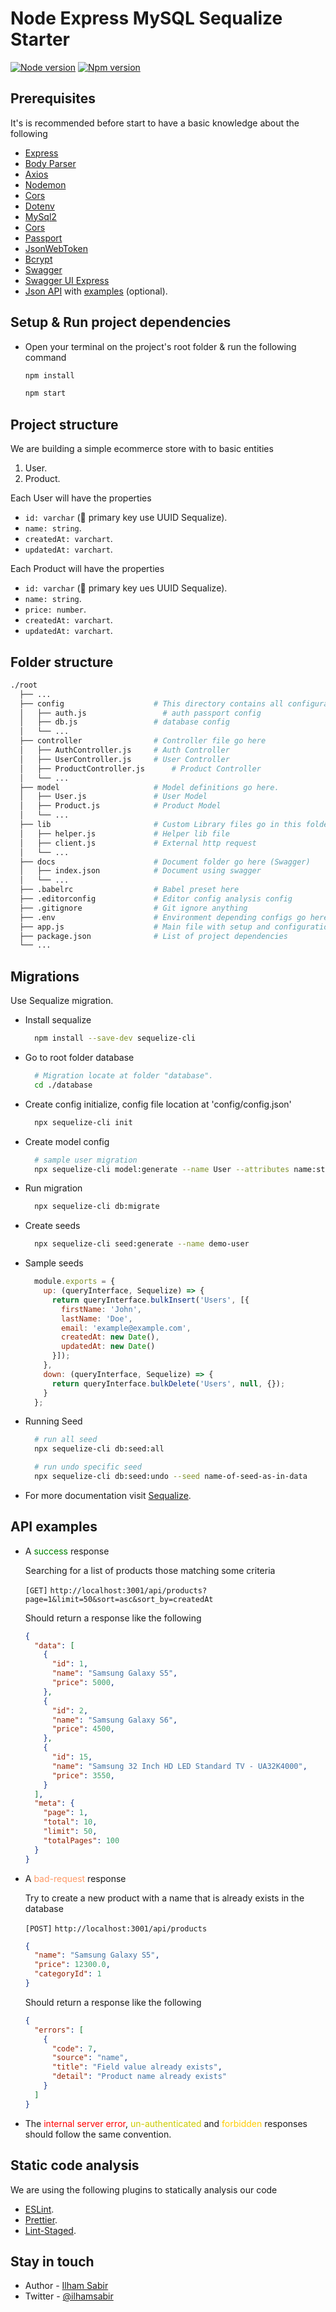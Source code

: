 # Node Express MySQL Sequalize Starter

[![Node version](https://img.shields.io/badge/Node%20-v14.17.3-brightgreen.svg)](https://nodejs.org/uk/blog/release/v14.17.3/)
[![Npm version](https://img.shields.io/badge/Npm%20%20-%3E=%20v6.x.x-brightgreen.svg?logo=npm)](https://nodejs.org/uk/blog/release/v6.0.0/)


## Prerequisites

It's is recommended before start to have a basic knowledge about the following

- [Express](https://www.npmjs.com/package/express)
- [Body Parser](https://www.npmjs.com/package/body-parser)
- [Axios](https://github.com/axios/axios)
- [Nodemon](https://github.com/remy/nodemon)
- [Cors](https://github.com/expressjs/cors)
- [Dotenv](https://github.com/motdotla/dotenv)
- [MySql2](https://github.com/sidorares/node-mysql2)
- [Cors](https://github.com/expressjs/cors)
- [Passport](http://www.passportjs.org/)
- [JsonWebToken](https://github.com/auth0/node-jsonwebtoken)
- [Bcrypt](https://github.com/dcodeIO/bcrypt.js)
- [Swagger](https://swagger.io/)
- [Swagger UI Express](https://github.com/scottie1984/swagger-ui-express)
- [Json API](https://jsonapi.org/) with [examples](https://jsonapi.org/examples/) (optional).


## Setup & Run project dependencies

- Open your terminal on the project's root folder & run the following command

  ```bash
  npm install

  npm start
  ```


## Project structure

We are building a simple ecommerce store with to basic entities

1. User.
2. Product.

Each User will have the properties

- `id: varchar` (🔑 primary key use UUID Sequalize).
- `name: string`.
- `createdAt: varchart`.
- `updatedAt: varchart`.

Each Product will have the properties

- `id: varchar` (🔑 primary key ues UUID Sequalize).
- `name: string`.
- `price: number`.
- `createdAt: varchart`.
- `updatedAt: varchart`.

## Folder structure

```bash
./root
  ├── ...
  ├── config                    # This directory contains all configuration files
  │   ├── auth.js                 # auth passport config
  │   ├── db.js                 # database config
  │   └── ...
  ├── controller                # Controller file go here
  │   ├── AuthController.js		# Auth Controller
  │   ├── UserController.js		# User Controller
  │   ├── ProductController.js		# Product Controller
  │   └── ...
  ├── model                     # Model definitions go here.
  │   ├── User.js				# User Model
  │   ├── Product.js			# Product Model
  │   └── ...
  ├── lib					    # Custom Library files go in this folder
  │   ├── helper.js	            # Helper lib file
  │   ├── client.js				# External http request
  │   └── ...
  ├── docs						# Document folder go here (Swagger)
  │   ├── index.json			# Document using swagger
  │   └── ...
  ├── .babelrc				    # Babel preset here
  ├── .editorconfig				# Editor config analysis config
  ├── .gitignore				# Git ignore anything
  ├── .env					    # Environment depending configs go here in respective files
  ├── app.js					# Main file with setup and configuration for Express
  ├── package.json			    # List of project dependencies
  └── ...
```


## Migrations
Use Sequalize migration.
- Install sequalize
  ```bash
    npm install --save-dev sequelize-cli
  ```
- Go to root folder database
  ```bash
    # Migration locate at folder "database".
    cd ./database
  ```
- Create config initialize, config file location at 'config/config.json'
  ```bash
    npx sequelize-cli init
  ```
- Create model config
  ```bash
    # sample user migration
    npx sequelize-cli model:generate --name User --attributes name:string,email:string
  ```
- Run migration
  ```bash
    npx sequelize-cli db:migrate
  ```
- Create seeds
  ```bash
    npx sequelize-cli seed:generate --name demo-user
  ```
- Sample seeds
  ```js
    module.exports = {
      up: (queryInterface, Sequelize) => {
        return queryInterface.bulkInsert('Users', [{
          firstName: 'John',
          lastName: 'Doe',
          email: 'example@example.com',
          createdAt: new Date(),
          updatedAt: new Date()
        }]);
      },
      down: (queryInterface, Sequelize) => {
        return queryInterface.bulkDelete('Users', null, {});
      }
    };
  ```
- Running Seed
  ```bash
    # run all seed
    npx sequelize-cli db:seed:all

    # run undo specific seed
    npx sequelize-cli db:seed:undo --seed name-of-seed-as-in-data
  ```
- For more documentation visit [Sequalize](https://sequelize.org/master/manual/migrations.html).

## API examples

- A <span style="color: green">success</span> response

  Searching for a list of products those matching some criteria

  `[GET]` `http://localhost:3001/api/products?page=1&limit=50&sort=asc&sort_by=createdAt`

  Should return a response like the following

  ```json
  {
    "data": [
      {
        "id": 1,
        "name": "Samsung Galaxy S5",
        "price": 5000,
      },
      {
        "id": 2,
        "name": "Samsung Galaxy S6",
        "price": 4500,
      },
      {
        "id": 15,
        "name": "Samsung 32 Inch HD LED Standard TV - UA32K4000",
        "price": 3550,
      }
    ],
    "meta": {
      "page": 1,
      "total": 10,
      "limit": 50,
      "totalPages": 100
    }
  }
  ```

- A <span style="color: #FF9966">bad-request</span> response

  Try to create a new product with a name that is already exists in the database

  `[POST]` `http://localhost:3001/api/products`

  ```json
  {
    "name": "Samsung Galaxy S5",
    "price": 12300.0,
    "categoryId": 1
  }
  ```

  Should return a response like the following

  ```json
  {
    "errors": [
      {
        "code": 7,
        "source": "name",
        "title": "Field value already exists",
        "detail": "Product name already exists"
      }
    ]
  }
  ```

- The <span style="color: red">internal server error</span>, <span style="color: #cc0">un-authenticated</span> and <span style="color: #ffcc00">forbidden</span> responses should follow the same convention.


## Static code analysis

We are using the following plugins to statically analysis our code

- [ESLint](https://eslint.org/).
- [Prettier](https://prettier.io/).
- [Lint-Staged](https://www.npmjs.com/package/lint-staged).


## Stay in touch
- Author - [Ilham Sabir](https://ilhamsabir.github.io)
- Twitter - [@ilhamsabir](https://twitter.com/ilhamsabir)




